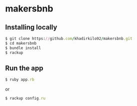 # makersbnb

## Installing locally

```ruby
$ git clone https://github.com/khadirkilo92/makersbnb.git
$ cd makersbnb
$ bundle install
$ rackup
```
## Run the app

```ruby 
$ ruby app.rb
```
or

```ruby 
$ rackup config.ru
```
